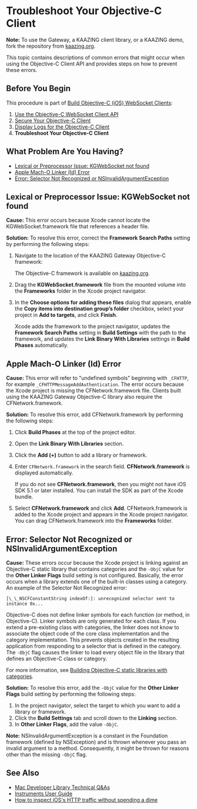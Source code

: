 Troubleshoot Your Objective-C Client
====================================

**Note:** To use the Gateway, a KAAZING client library, or a KAAZING demo, fork the repository from [kaazing.org](http://kaazing.org).

This topic contains descriptions of common errors that might occur when using the Objective-C Client API and provides steps on how to prevent these errors.

Before You Begin
----------------

This procedure is part of [Build Objective-C (iOS) WebSocket Clients](o_dev_objc.md):

1.  [Use the Objective-C WebSocket Client API](p_dev_objc_client.md)
2.  [Secure Your Objective-C Client](p_dev_objc_secure.md)
3.  [Display Logs for the Objective-C Client](p_dev_objc_log.md)
4.  **Troubleshoot Your Objective-C Client**

What Problem Are You Having?
----------------------------

-   [Lexical or Preprocessor Issue: KGWebSocket not found](#lexical-or-preprocessor-issue-kgwebsocket-not-found)
-   [Apple Mach-O Linker (Id) Error](#apple-mach-o-linker-id-error)
-   [Error: Selector Not Recognized or NSInvalidArgumentException](#error-selector-not-recognized-or-nsinvalidargumentexception)

Lexical or Preprocessor Issue: KGWebSocket not found
----------------------------------------------------

**Cause:** This error occurs because Xcode cannot locate the KGWebSocket.framework file that references a header file.

**Solution:** To resolve this error, correct the **Framework Search Paths** setting by performing the following steps:

1.  Navigate to the location of the KAAZING Gateway Objective-C framework:

    The Objective-C framework is available on [kaazing.org](http://kaazing.org).</span>

2.  Drag the **KGWebSocket.framework** file from the mounted volume into the **Frameworks** folder in the Xcode project navigator.
3.  In the **Choose options for adding these files** dialog that appears, enable the **Copy items into destination group’s folder** checkbox, select your project in **Add to targets**, and click **Finish**.

    Xcode adds the framework to the project navigator, updates the **Framework Search Paths** setting in **Build Settings** with the path to the framework, and updates the **Link Binary With Libraries** settings in **Build Phases** automatically.

Apple Mach-O Linker (Id) Error
------------------------------

**Cause:** This error will refer to "undefined symbols" beginning with `_CFHTTP`, for example `_CFHTTPMessageAddAuthentication`. The error occurs because the Xcode project is missing the CFNetwork.framework file. Clients built using the KAAZING Gateway Objective-C library also require the CFNetwork.framework.

**Solution:** To resolve this error, add CFNetwork.framework by performing the following steps:

1.  Click **Build Phases** at the top of the project editor.
2.  Open the **Link Binary With Libraries** section.
3.  Click the **Add (+)** button to add a library or framework.
4.  Enter `CFNetwork.framework` in the search field. **CFNetwork.framework** is displayed automatically.

    If you do not see **CFNetwork.framework**, then you might not have iOS SDK 5.1 or later installed. You can install the SDK as part of the Xcode bundle.

5.  Select **CFNetwork.framework** and click **Add**. CFNetwork.framework is added to the Xcode project and appears in the Xcode project navigator. You can drag CFNetwork.framework into the **Frameworks** folder.

Error: Selector Not Recognized or NSInvalidArgumentException
------------------------------------------------------------

**Cause:** These errors occur because the Xcode project is linking against an Objective-C static library that contains categories and the `-ObjC` value for the **Other Linker Flags** build setting is not configured. Basically, the error occurs when a library extends one of the built-in classes using a category. An example of the Selector Not Recognized error:

`[\_\_NSCFConstantString indexOf:]: unrecognized selector sent to instance 0x...`

Objective-C does not define linker symbols for each function (or method, in Objective-C). Linker symbols are only generated for each class. If you extend a pre-existing class with categories, the linker does not know to associate the object code of the core class implementation and the category implementation. This prevents objects created in the resulting application from responding to a selector that is defined in the category. The `-ObjC` flag causes the linker to load every object file in the library that defines an Objective-C class or category.

For more information, see [Building Objective-C static libraries with categories](http://developer.apple.com/library/mac/#qa/qa1490/_index.html).

**Solution:** To resolve this error, add the `-ObjC` value for the **Other Linker Flags** build setting by performing the following steps:

1.  In the project navigator, select the target to which you want to add a library or framework.
2.  Click the **Build Settings** tab and scroll down to the **Linking** section.
3.  In **Other Linker Flags**, add the value `-ObjC`.

**Note:** NSInvalidArgumentException is a constant in the Foundation framework (defined by NSException) and is thrown whenever you pass an invalid argument to a method. Consequently, it might be thrown for reasons other than the missing `-ObjC` flag.

See Also
--------

-   [Mac Developer Library Technical Q&As](http://developer.apple.com/library/mac/navigation/#section=Resource%20Types&topic=Technical%20Q%26amp%3BAs)
-   [Instruments User Guide](http://developer.apple.com/library/ios/#documentation/DeveloperTools/Conceptual/InstrumentsUserGuide/Introduction/Introduction.html)
-   [How to inspect iOS's HTTP traffic without spending a dime](http://www.tuaw.com/2011/02/21/how-to-inspect-ioss-http-traffic-without-spending-a-dime/)


